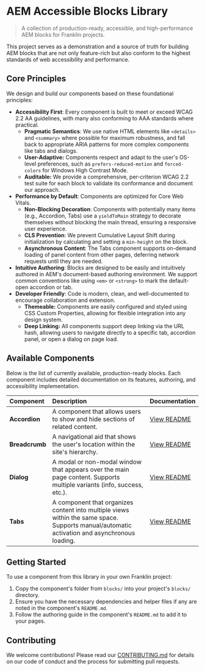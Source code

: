 # AEM Accessible Blocks Library

> A collection of production-ready, accessible, and high-performance AEM blocks for Franklin projects.

This project serves as a demonstration and a source of truth for building AEM blocks that are not only feature-rich but also conform to the highest standards of web accessibility and performance.

## Core Principles

We design and build our components based on these foundational principles:

*   **Accessibility First**: Every component is built to meet or exceed WCAG 2.2 AA guidelines, with many also conforming to AAA standards where practical.
    *   **Pragmatic Semantics**: We use native HTML elements like `<details>` and `<summary>` where possible for maximum robustness, and fall back to appropriate ARIA patterns for more complex components like tabs and dialogs.
    *   **User-Adaptive:** Components respect and adapt to the user's OS-level preferences, such as `prefers-reduced-motion` and `forced-colors` for Windows High Contrast Mode.
    *   **Auditable:** We provide a comprehensive, per-criterion WCAG 2.2 test suite for each block to validate its conformance and document our approach.
*   **Performance by Default**: Components are optimized for Core Web Vitals.
    *   **Non-Blocking Decoration**: Components with potentially many items (e.g., Accordion, Tabs) use a `yieldToMain` strategy to decorate themselves without blocking the main thread, ensuring a responsive user experience.
    *   **CLS Prevention**: We prevent Cumulative Layout Shift during initialization by calculating and setting a `min-height` on the block.
    *   **Asynchronous Content**: The Tabs component supports on-demand loading of panel content from other pages, deferring network requests until they are needed.
*   **Intuitive Authoring**: Blocks are designed to be easily and intuitively authored in AEM's document-based authoring environment. We support common conventions like using `<em>` or `<strong>` to mark the default-open accordion or tab.
*   **Developer Friendly**: Code is modern, clean, and well-documented to encourage collaboration and extension.
    *   **Themeable:** Components are easily configured and styled using CSS Custom Properties, allowing for flexible integration into any design system.
    *   **Deep Linking:** All components support deep linking via the URL hash, allowing users to navigate directly to a specific tab, accordion panel, or open a dialog on page load.

## Available Components

Below is the list of currently available, production-ready blocks. Each component includes detailed documentation on its features, authoring, and accessibility implementation.

| Component | Description | Documentation |
| :--- | :--- | :--- |
| **Accordion** | A component that allows users to show and hide sections of related content. | [View README](./blocks/accordion/README.md) |
| **Breadcrumb** | A navigational aid that shows the user's location within the site's hierarchy. | [View README](./blocks/breadcrumb/README.md) |
| **Dialog** | A modal or non-modal window that appears over the main page content. Supports multiple variants (info, success, etc.). | [View README](./blocks/dialog/README.md) |
| **Tabs** | A component that organizes content into multiple views within the same space. Supports manual/automatic activation and asynchronous loading. | [View README](./blocks/tabs/README.md) |

## Getting Started

To use a component from this library in your own Franklin project:

1.  Copy the component's folder from `blocks/` into your project's `blocks/` directory.
2.  Ensure you have the necessary dependencies and helper files if any are noted in the component's `README.md`.
3.  Follow the authoring guide in the component's `README.md` to add it to your pages.

## Contributing

We welcome contributions! Please read our [CONTRIBUTING.md](./CONTRIBUTING.md) for details on our code of conduct and the process for submitting pull requests.
